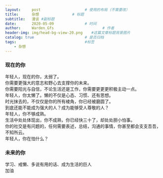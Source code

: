 ```yaml
---
layout:     post                    # 使用的布局（不需要改）
title:      杂想               # 标题 
subtitle:   漫谈 #副标题
date:       2020-05-09              # 时间
author:     Warden_Gfs                      # 作者
header-img: img/head-bg-view-20.png    #这篇文章标题背景图片
catalog: true                       # 是否归档
tags:                               #标签
    - 杂想
---
```


### 现在的你
>
年轻人，现在的你，太弱了。  
你需要更强大的意志和野心去支撑你的未来。  
你需要阳光与自信，不论生活还是工作，你需要更更更积极主动一点。  
年轻人，你太懒了。懒的不仅是心态、习惯、还有思想。  
时光抹去的，不仅仅是你的所有棱角，你已经被磨圆了。  
到底还能不能成为强大的人？成为能够受人尊敬的人？  
年轻人，你不够成熟。  
生活中处处体现出，你不成熟，你已经快三十了，却处处胆小怕事。  
你的社交是有问题的，任何需要表述，总结，沟通的事情，你甚至都会支支吾吾，不知所云。  
年轻人，你在怕什么？
### 未来的你
>
学习、戒懒、多说有用的话、成为生活的巨人  
加油

